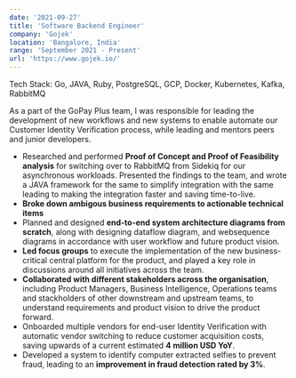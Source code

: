 ```yaml
---
date: '2021-09-27'
title: 'Software Backend Engineer'
company: 'Gojek'
location: 'Bangalore, India'
range: 'September 2021 - Present'
url: 'https://www.gojek.io/'
---
```


Tech Stack: Go, JAVA, Ruby, PostgreSQL, GCP, Docker, Kubernetes, Kafka, RabbitMQ

As a part of the GoPay Plus team, I was responsible for leading the development of new workflows and new systems to enable automate our Customer Identity Verification process, while leading and mentors peers and junior developers.

- Researched and performed **Proof of Concept and Proof of Feasibility analysis** for switching over to RabbitMQ from Sidekiq for our asynchronous workloads. Presented the findings to the team, and wrote a JAVA framework for the same to simplify integration with the same leading to making the integration faster and saving time-to-live.
- **Broke down ambigous business requirements to actionable technical items**
- Planned and designed **end-to-end system architecture diagrams from scratch**, along with designing dataflow diagram, and websequence diagrams in accordance with user workflow and future product vision.
- **Led focus groups** to execute the implementation of the new business-critical central platform for the product, and played a key role in discussions around all initiatives across the team.
- **Collaborated with different stakeholders across the organisation**, including Product Managers, Business Intelligence, Operations teams and stackholders of other downstream and upstream teams, to understand requirements and product vision to drive the product forward.
- Onboarded multiple vendors for end-user Identity Verification with automatic vendor switching to  reduce customer acquisition costs, saving upwards of a current estimated **4 million USD YoY**.
- Developed a system to identify computer extracted selfies to prevent fraud, leading to an **improvement in fraud detection rated by 3%**.
